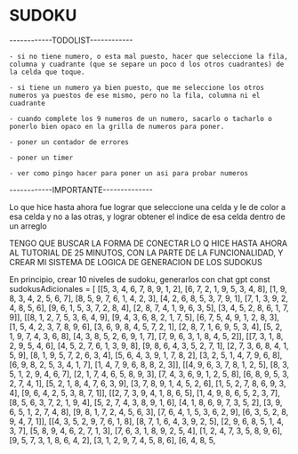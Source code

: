 # SUDOKU

------------TODOLIST------------

    - si no tiene numero, o esta mal puesto, hacer que seleccione la fila, columna y cuadrante (que se separe un poco d los otros cuadrantes) de la celda que toque.

    - si tiene un numero ya bien puesto, que me seleccione los otros numeros ya puestos de ese mismo, pero no la fila, columna ni el cuadrante

    - cuando complete los 9 numeros de un numero, sacarlo o tacharlo o ponerlo bien opaco en la grilla de numeros para poner.

    - poner un contador de errores

    - poner un timer

    - ver como pingo hacer para poner un asi para probar numeros


------------IMPORTANTE--------------

Lo que hice hasta ahora fue lograr que seleccione una celda y le de color a esa celda y no a las otras, y lograr obtener el indice de esa celda dentro de un arreglo

TENGO QUE BUSCAR LA FORMA DE CONECTAR LO Q HICE HASTA AHORA AL TUTORIAL DE 25 MINUTOS, CON LA PARTE DE LA FUNCIONALIDAD, Y CREAR MI SISTEMA DE LOGICA DE GENERACION DE LOS SUDOKUS

En principio, crear 10 niveles de sudoku, generarlos con chat gpt
const sudokusAdicionales = [
    [[5, 3, 4, 6, 7, 8, 9, 1, 2], [6, 7, 2, 1, 9, 5, 3, 4, 8], [1, 9, 8, 3, 4, 2, 5, 6, 7], [8, 5, 9, 7, 6, 1, 4, 2, 3], [4, 2, 6, 8, 5, 3, 7, 9, 1], [7, 1, 3, 9, 2, 4, 8, 5, 6], [9, 6, 1, 5, 3, 7, 2, 8, 4], [2, 8, 7, 4, 1, 9, 6, 3, 5], [3, 4, 5, 2, 8, 6, 1, 7, 9]],
    [[8, 1, 2, 7, 5, 3, 6, 4, 9], [9, 4, 3, 6, 8, 2, 1, 7, 5], [6, 7, 5, 4, 9, 1, 2, 8, 3], [1, 5, 4, 2, 3, 7, 8, 9, 6], [3, 6, 9, 8, 4, 5, 7, 2, 1], [2, 8, 7, 1, 6, 9, 5, 3, 4], [5, 2, 1, 9, 7, 4, 3, 6, 8], [4, 3, 8, 5, 2, 6, 9, 1, 7], [7, 9, 6, 3, 1, 8, 4, 5, 2]],
    [[7, 3, 1, 8, 2, 9, 5, 4, 6], [4, 5, 2, 7, 6, 1, 3, 9, 8], [9, 8, 6, 4, 3, 5, 2, 7, 1], [2, 7, 3, 6, 8, 4, 1, 5, 9], [8, 1, 9, 5, 7, 2, 6, 3, 4], [5, 6, 4, 3, 9, 1, 7, 8, 2], [3, 2, 5, 1, 4, 7, 9, 6, 8], [6, 9, 8, 2, 5, 3, 4, 1, 7], [1, 4, 7, 9, 6, 8, 8, 2, 3]],
    [[4, 9, 6, 3, 7, 8, 1, 2, 5], [8, 3, 5, 1, 2, 9, 4, 6, 7], [2, 1, 7, 4, 6, 5, 8, 9, 3], [7, 4, 3, 6, 9, 1, 2, 5, 8], [6, 8, 9, 5, 3, 2, 7, 4, 1], [5, 2, 1, 8, 4, 7, 6, 3, 9], [3, 7, 8, 9, 1, 4, 5, 2, 6], [1, 5, 2, 7, 8, 6, 9, 3, 4], [9, 6, 4, 2, 5, 3, 8, 7, 1]],
    [[2, 7, 3, 9, 4, 1, 8, 6, 5], [1, 4, 9, 8, 6, 5, 2, 3, 7], [8, 5, 6, 3, 7, 2, 1, 9, 4], [5, 2, 7, 4, 3, 8, 9, 1, 6], [4, 1, 8, 6, 9, 7, 3, 5, 2], [3, 9, 6, 5, 1, 2, 7, 4, 8], [9, 8, 1, 7, 2, 4, 5, 6, 3], [7, 6, 4, 1, 5, 3, 6, 2, 9], [6, 3, 5, 2, 8, 9, 4, 7, 1]],
    [[4, 3, 5, 2, 9, 7, 6, 1, 8], [8, 7, 1, 6, 4, 3, 9, 2, 5], [2, 9, 6, 8, 5, 1, 4, 3, 7], [5, 8, 9, 4, 6, 2, 7, 1, 3], [7, 6, 3, 1, 8, 9, 2, 5, 4], [1, 2, 4, 7, 3, 5, 8, 9, 6], [9, 5, 7, 3, 1, 8, 6, 4, 2], [3, 1, 2, 9, 7, 4, 5, 8, 6], [6, 4, 8, 5,



    